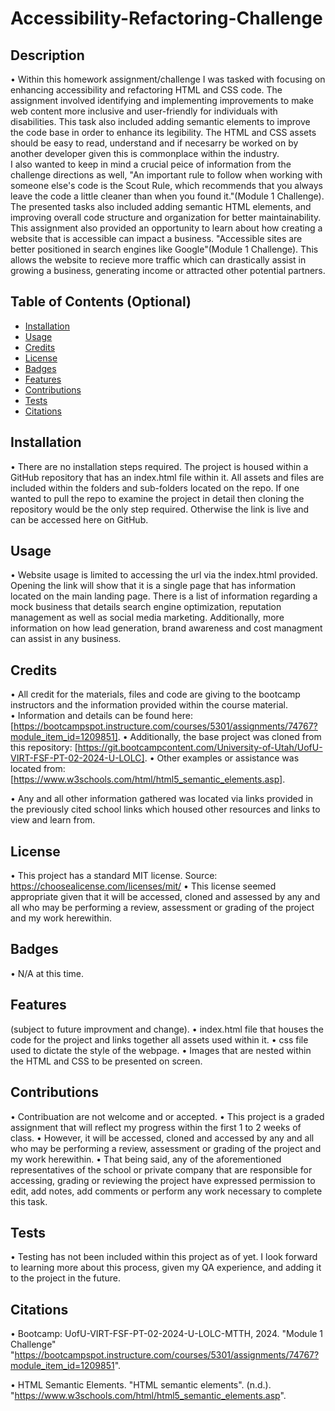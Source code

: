 # Accessibility-Refactoring-Challenge

## Description
• Within this homework assignment/challenge I was tasked with focusing on enhancing accessibility and refactoring HTML and CSS code.
The assignment involved identifying and implementing improvements to make web content more inclusive and user-friendly for individuals with disabilities.
This task also included adding semantic elements to improve the code base in order to enhance its legibility.  The HTML and CSS assets should be easy to read, understand and if necesarry be worked on by another developer given this is commonplace within the industry.  
I also wanted to keep in mind a crucial peice of information from the challenge directions as well, "An important rule to follow when working with someone else's code is the Scout Rule, which recommends that you always leave the code a little cleaner than when you found it."(Module 1 Challenge).
The presented tasks also included adding semantic HTML elements, and improving overall code structure and organization for better maintainability.
This assignment also provided an opportunity to learn about how creating a website that is accessible can impact a business. "Accessible sites are better positioned in search engines like Google"(Module 1 Challenge). 
This allows the website to recieve more traffic which can drastically assist in growing a business, generating income or attracted other potential partners.


## Table of Contents (Optional)

- [Installation](#installation)
- [Usage](#usage)
- [Credits](#credits)
- [License](#license)
- [Badges](#Badges)
- [Features](#Features)
- [Contributions](#Contributions)
- [Tests](#Tests)
- [Citations](#Citations)

## Installation
• There are no installation steps required.  The project is housed within a GitHub repository that has an index.html file within it.  All assets and files are included within the folders and sub-folders located on the repo.
If one wanted to pull the repo to examine the project in detail then cloning the repository would be the only step required.  Otherwise the link is live and can be accessed here on GitHub.

## Usage
• Website usage is limited to accessing the url via the index.html provided. Opening the link will show that it is a single page that has information located on the main landing page.
There is a list of information regarding a mock business that details search engine optimization, reputation management as well as social media marketing.
Additionally, more information on how lead generation, brand awareness and cost managment can assist in any business.


## Credits
• All credit for the materials, files and code are giving to the bootcamp instructors and the information provided within the course material.  
• Information and details can be found here: [https://bootcampspot.instructure.com/courses/5301/assignments/74767?module_item_id=1209851].
• Additionally, the base project was cloned from this repository: [https://git.bootcampcontent.com/University-of-Utah/UofU-VIRT-FSF-PT-02-2024-U-LOLC].
• Other examples or assistance was located from: [https://www.w3schools.com/html/html5_semantic_elements.asp].

• Any and all other information gathered was located via links provided in the previously cited school links which housed other resources and links to view and learn from.

## License
• This project has a standard MIT license.  Source: https://choosealicense.com/licenses/mit/
• This license seemed appropriate given that it will be accessed, cloned and assessed by any and all who may be performing a review, assessment or grading of the project and my work herewithin.


## Badges
• N/A at this time.

## Features 
(subject to future improvment and change).
• index.html file that houses the code for the project and links together all assets used within it.
• css file used to dictate the style of the webpage.
• Images that are nested within the HTML and CSS to be presented on screen.

## Contributions
• Contribuation are not welcome and or accepted.
• This project is a graded assignment that will reflect my progress within the first 1 to 2 weeks of class.
• However, it will be accessed, cloned and accessed by any and all who may be performing a review, assessment or grading of the project and my work herewithin.
• That being said, any of the aforementioned representatives of the school or private company that are responsible for accessing, grading or reviewing the project have expressed permission to edit, add notes, add comments or perform any work necessary to complete this task.

## Tests
• Testing has not been included within this project as of yet.  I look forward to learning more about this process, given my QA experience, and adding it to the project in the future.

## Citations
• Bootcamp: UofU-VIRT-FSF-PT-02-2024-U-LOLC-MTTH, 2024. "Module 1 Challenge"
  "https://bootcampspot.instructure.com/courses/5301/assignments/74767?module_item_id=1209851".
  
• HTML Semantic Elements. "HTML semantic elements". (n.d.). 
  "https://www.w3schools.com/html/html5_semantic_elements.asp".

  

